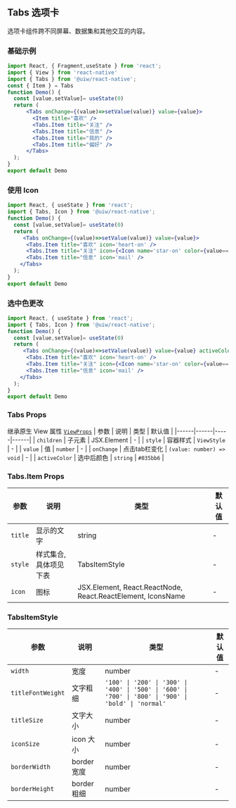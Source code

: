 Tabs 选项卡
---

选项卡组件跨不同屏幕、数据集和其他交互的内容。

<!-- ![](https://user-images.githubusercontent.com/57083007/146733908-4c795dc4-06cf-45cb-974e-cbbccff9732d.gif) -->
<!--rehype:style=zoom: 33%;float: right; margin-left: 15px;-->

### 基础示例

```jsx
import React, { Fragment,useState } from 'react';
import { View } from 'react-native'
import { Tabs } from '@uiw/react-native';
const { Item } = Tabs
function Demo() {
  const [value,setValue]= useState(0)
  return (
      <Tabs onChange={(value)=>setValue(value)} value={value}>
        <Item title="喜欢" />
        <Tabs.Item title="关注" />
        <Tabs.Item title="信息" />
        <Tabs.Item title="我的" />
        <Tabs.Item title="偏好" />
      </Tabs>
  );
}
export default Demo
```
### 使用 Icon

```jsx
import React, { useState } from 'react';
import { Tabs, Icon } from '@uiw/react-native';
function Demo() {
  const [value,setValue]= useState(0)
  return (
     <Tabs onChange={(value)=>setValue(value)} value={value}>
      <Tabs.Item title="喜欢" icon='heart-on' />
      <Tabs.Item title="关注" icon={<Icon name='star-on' color={value===1?'#035bb6':'red'} size={24} />} />
      <Tabs.Item title="信息" icon='mail' />
    </Tabs>
  );
}
export default Demo
```

### 选中色更改

```jsx
import React, { useState } from 'react';
import { Tabs, Icon } from '@uiw/react-native';
function Demo() {
  const [value,setValue]= useState(0)
  return (
     <Tabs onChange={(value)=>setValue(value)} value={value} activeColor="red">
      <Tabs.Item title="喜欢" icon='heart-on' />
      <Tabs.Item title="关注" icon={<Icon name='star-on' color={value===1?'#035bb6':'red'} size={24} />} />
      <Tabs.Item title="信息" icon='mail' />
    </Tabs>
  );
}
export default Demo
```
### Tabs Props

继承原生 View 属性 [`ViewProps`](https://reactnative.dev/docs/view) 
| 参数 | 说明 | 类型 | 默认值 |
|------|------|-----|------|
| `children` | 子元素 | JSX.Element | - |
| `style` | 容器样式 | `ViewStyle` | - |
| `value` | 值 | `number` | - |
| `onChange` | 点击tab栏变化 | `(value: number) => void` | - |
| `activeColor` | 选中后颜色 | `string` | `#035bb6` |

### Tabs.Item Props

| 参数 | 说明 | 类型 | 默认值 |
|------|------|-----|------|
| `title` | 显示的文字 | string | - |
| `style` | 样式集合,具体项见下表 | TabsItemStyle | - |
| `icon` | 图标 | JSX.Element, React.ReactNode, React.ReactElement, IconsName | - |


### TabsItemStyle
| 参数 | 说明 | 类型 | 默认值 |
|------|------|-----|------|
| `width` | 宽度 | number | - |
| `titleFontWeight` | 文字粗细 |`'100' \| '200' \| '300' \| '400' \| '500' \| '600' \| '700' \| '800' \| '900' \| 'bold' \| 'normal'`| - |
| `titleSize` | 文字大小 | number | - |
| `iconSize` | icon 大小 | number | - |
| `borderWidth` | border 宽度 | number | - |
| `borderHeight` | border 粗细 | number | - |


